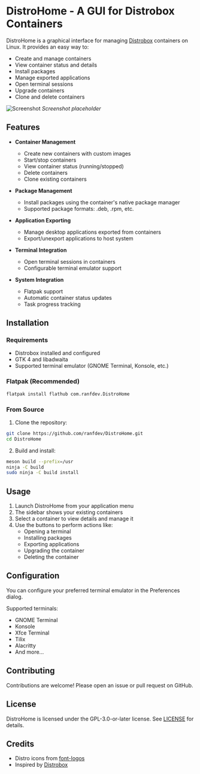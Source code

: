 # DistroHome - A GUI for Distrobox Containers

DistroHome is a graphical interface for managing [Distrobox](https://distrobox.it/) containers on Linux. It provides an easy way to:

- Create and manage containers
- View container status and details
- Install packages
- Manage exported applications
- Open terminal sessions
- Upgrade containers
- Clone and delete containers

![Screenshot](screenshot.png) *Screenshot placeholder*

## Features

- **Container Management**
  - Create new containers with custom images
  - Start/stop containers
  - View container status (running/stopped)
  - Delete containers
  - Clone existing containers

- **Package Management**
  - Install packages using the container's native package manager
  - Supported package formats: .deb, .rpm, etc.

- **Application Exporting**
  - Manage desktop applications exported from containers
  - Export/unexport applications to host system

- **Terminal Integration**
  - Open terminal sessions in containers
  - Configurable terminal emulator support

- **System Integration**
  - Flatpak support
  - Automatic container status updates
  - Task progress tracking

## Installation

### Requirements
- Distrobox installed and configured
- GTK 4 and libadwaita
- Supported terminal emulator (GNOME Terminal, Konsole, etc.)

### Flatpak (Recommended)
```bash
flatpak install flathub com.ranfdev.DistroHome
```

### From Source
1. Clone the repository:
```bash
git clone https://github.com/ranfdev/DistroHome.git
cd DistroHome
```

2. Build and install:
```bash
meson build --prefix=/usr
ninja -C build
sudo ninja -C build install
```

## Usage

1. Launch DistroHome from your application menu
2. The sidebar shows your existing containers
3. Select a container to view details and manage it
4. Use the buttons to perform actions like:
   - Opening a terminal
   - Installing packages
   - Exporting applications
   - Upgrading the container
   - Deleting the container

## Configuration

You can configure your preferred terminal emulator in the Preferences dialog.

Supported terminals:
- GNOME Terminal
- Konsole
- Xfce Terminal
- Tilix
- Alacritty
- And more...

## Contributing

Contributions are welcome! Please open an issue or pull request on GitHub.

## License

DistroHome is licensed under the GPL-3.0-or-later license. See [LICENSE](LICENSE) for details.

## Credits

- Distro icons from [font-logos](https://github.com/lukas-w/font-logos)
- Inspired by [Distrobox](https://distrobox.it/)
